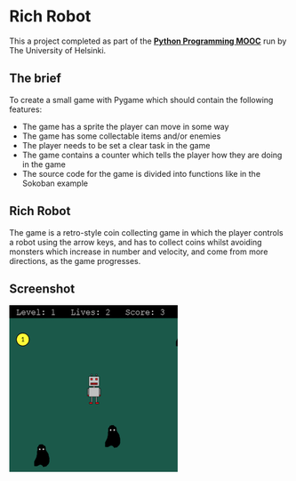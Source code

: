 # Rich Robot

This a project completed as part of the **[Python Programming MOOC](https://programming-23.mooc.fi/)** run by The University of Helsinki.

## The brief

To create a small game with Pygame which should contain the following features:

- The game has a sprite the player can move in some way
- The game has some collectable items and/or enemies
- The player needs to be set a clear task in the game
- The game contains a counter which tells the player how they are doing in the game
- The source code for the game is divided into functions like in the Sokoban example


## Rich Robot

The game is a retro-style coin collecting game in which the player controls a robot using the arrow keys, and has to collect coins whilst avoiding monsters which increase in number and velocity, and come from more directions, as the game progresses.

## Screenshot

![](./screenshot.png)
